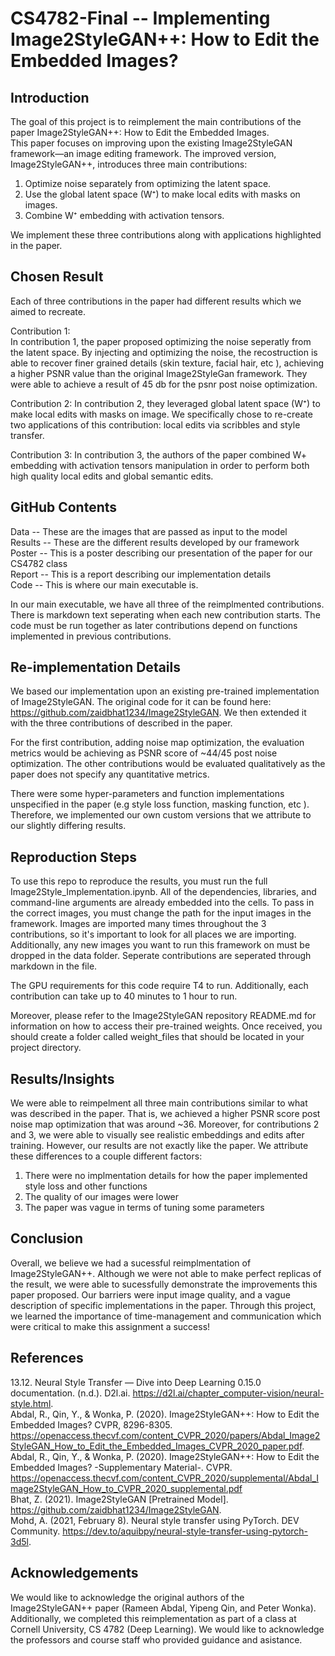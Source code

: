 #  CS4782-Final -- Implementing Image2StyleGAN++: How to Edit the Embedded Images?
## Introduction 
The goal of this project is to reimplement the main contributions of the paper Image2StyleGAN++: How to Edit the Embedded Images.   
This paper focuses on improving upon the existing Image2StyleGAN framework—an image editing framework. The improved version, Image2StyleGAN++, introduces three main contributions:  
1. Optimize noise separately from optimizing the latent space.  
2. Use the global latent space (W⁺) to make local edits with masks on images.  
3. Combine W⁺ embedding with activation tensors.

We implement these three contributions along with applications highlighted in the paper. 

## Chosen Result 
Each of three contributions in the paper had different results which we aimed to recreate. 

Contribution 1:   
In contribution 1, the paper proposed optimizing the noise seperatly from the latent space. By injecting and optimizing the noise, the recostruction is able to recover finer grained details (skin texture, facial hair, etc ), achieving a higher PSNR value than the original Image2StyleGan framework. They were able to achieve a result of 45 db for the psnr post noise optimization. 

Contribution 2: 
In contribution 2, they leveraged global latent space (W⁺) to make local edits with masks on image. We specifically chose to re-create two applications of this contribution: local edits via scribbles and style transfer.

Contribution 3:
In contribution 3, the authors of the paper combined W+ embedding with activation tensors manipulation in order to perform both high quality local edits and global semantic edits.  

## GitHub Contents 
Data -- These are the images that are passed as input to the model   
Results -- These are the different results developed by our framework    
Poster -- This is a poster describing our presentation of the paper for our CS4782 class   
Report -- This is a report describing our implementation details    
Code -- This is where our main executable is.    

In our main executable, we have all three of the reimplmented contributions. There is markdown text seperating when each new contribution starts. The code must be run together as later contributions depend on functions implemented in previous contributions. 

## Re-implementation Details 

We based our implementation upon an existing pre-trained implementation of Image2StyleGAN. The original code for it can be found here: https://github.com/zaidbhat1234/Image2StyleGAN. We then extended it with the three contributions of described in the paper.

For the first contribution, adding noise map optimization, the evaluation metrics would be achieving as PSNR score of ~44/45 post noise optimization. The other contributions would be evaluated qualitatively as the paper does not specify any quantitative metrics.

There were some hyper-parameters and function implementations unspecified in the paper (e.g style loss function, masking function, etc ). Therefore, we implemented our own custom versions that we attribute to our slightly differing results.

## Reproduction Steps 
To use this repo to reproduce the results, you must run the full Image2Style_Implementation.ipynb. All of the dependencies, libraries, and command-line arguments are already embedded into the cells. To pass in the correct images, you must change the path for the input images in the framework. Images are imported many times throughout the 3 contributions, so it's important to look for all places we are importing. Additionally, any new images you want to run this framework on must be dropped in the data folder. Seperate contributions are seperated through markdown in the file. 

The GPU requirements for this code require T4 to run. Additionally, each contribution can take up to 40 minutes to 1 hour to run.   

Moreover, please refer to the Image2StyleGAN repository README.md for information on how to access their pre-trained weights. Once received, you should create a folder called weight_files that should be located in your project directory.

## Results/Insights 
We were able to reimpelment all three main contributions similar to what was described in the paper. That is, we achieved a higher PSNR score post noise map optimization that was around ~36. Moreover, for contributions 2 and 3, we were able to visually see realistic embeddings and edits after training. However, our results are not exactly like the paper. We attribute these differences to a couple different factors: 
1. There were no implmentation details for how the paper implemented style loss and other functions
2. The quality of our images were lower
3. The paper was vague in terms of tuning some parameters 

## Conclusion 
Overall, we believe we had a sucessful reimplmentation of Image2StyleGAN++. Although we were not able to make perfect replicas of the result, we were able to sucessfully demonstrate the improvements this paper proposed. Our barriers were input image quality, and a vague description of specific implementations in the paper. Through this project, we learned the importance of time-management and communication which were critical to make this assignment a success!

## References 
13.12. Neural Style Transfer — Dive into Deep Learning 0.15.0 documentation. (n.d.). D2l.ai. https://d2l.ai/chapter_computer-vision/neural-style.html.  
Abdal, R., Qin, Y., & Wonka, P. (2020). Image2StyleGAN++: How to Edit the Embedded Images? CVPR, 8296-8305.   
https://openaccess.thecvf.com/content_CVPR_2020/papers/Abdal_Image2StyleGAN_How_to_Edit_the_Embedded_Images_CVPR_2020_paper.pdf.   
Abdal, R., Qin, Y., & Wonka, P. (2020). Image2StyleGAN++: How to Edit the Embedded Images? -Supplementary Material-. CVPR.
https://openaccess.thecvf.com/content_CVPR_2020/supplemental/Abdal_Image2StyleGAN_How_to_CVPR_2020_supplemental.pdf   
Bhat, Z. (2021). Image2StyleGAN [Pretrained Model]. https://github.com/zaidbhat1234/Image2StyleGAN.    
Mohd, A. (2021, February 8). Neural style transfer using PyTorch. DEV Community.  https://dev.to/aquibpy/neural-style-transfer-using-pytorch-3d5l.   

## Acknowledgements 
We would like to acknowledge the original authors of the Image2StyleGAN++ paper (Rameen Abdal, Yipeng Qin, and Peter Wonka). Additionally, we completed this reimplementation as part of a class at Cornell University, CS 4782 (Deep Learning). We would like to acknowledge the professors and course staff who provided guidance and asistance. 


